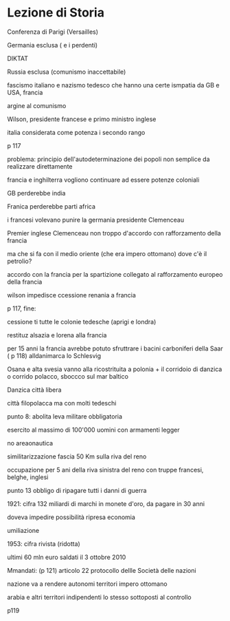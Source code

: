 # Lezione di Storia

Conferenza di Parigi (Versailles)

Germania esclusa ( e i perdenti)

DIKTAT

Russia esclusa (comunismo inaccettabile)


fascismo italiano e nazismo tedesco che hanno una certe ismpatia da GB e USA, francia

argine al comunismo

Wilson, presidente francese e primo ministro inglese


italia considerata come potenza i secondo rango 

p 117



problema: principio dell'autodeterminazione dei popoli non semplice da realizzare direttamente

francia e inghilterra vogliono continuare ad essere potenze coloniali

GB perderebbe india

Franica perderebbe parti africa


i francesi volevano punire la germania
presidente Clemenceau

Premier inglese Clemenceau non troppo d'accordo con rafforzamento della francia

ma che si fa con il medio oriente (che era impero ottomano) dove c'è il petrolio?

accordo con la francia per la spartizione collegato al rafforzamento europeo della francia


wilson impedisce ccessione renania a francia


p 117, fine:

cessione ti tutte le colonie tedesche (aprigi e londra)

restituz alsazia e lorena alla francia

per 15 anni la francia avrebbe potuto sfruttrare i bacini carboniferi della Saar ( p 118)
alldanimarca  lo Schlesvig

Osana e alta svesia vanno alla ricostrituita a polonia + il corridoio di danzica o corrido polacco, sboccco sul mar baltico

Danzica città libera

città filopolacca ma con molti tedeschi

punto 8: abolita leva militare obbligatoria

esercito al massimo di 100'000 uomini con armamenti legger

no areaonautica

similitarizzazione fascia 50 Km sulla riva del reno


occupazione per 5 ani della riva sinistra del reno con truppe francesi, belghe, inglesi


punto 13 obbligo di ripagare tutti i danni di guerra

1921: cifra 132 miliardi di marchi in monete d'oro, da pagare in 30 anni

doveva impedire possibilità ripresa economia

umiliazione

1953: cifra rivista (ridotta)

ultimi 60 mln euro saldati il 3 ottobre 2010


Mmandati: (p 121) articolo 22 protocollo dellle Società delle nazioni

nazione va a rendere autonomi territori impero ottomano

arabia e altri territori indipendenti lo stesso sottoposti al controllo 

p119
<!--stackedit_data:
eyJoaXN0b3J5IjpbLTE5Mzk2NTA2MjgsLTE0NTQ3ODYxNTVdfQ
==
-->